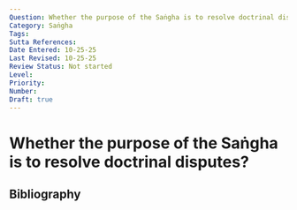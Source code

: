 ```yaml
---
Question: Whether the purpose of the Saṅgha is to resolve doctrinal disputes?
Category: Saṅgha
Tags: 
Sutta References: 
Date Entered: 10-25-25
Last Revised: 10-25-25
Review Status: Not started
Level: 
Priority: 
Number: 
Draft: true
---
```


# Whether the purpose of the Saṅgha is to resolve doctrinal disputes?

## Bibliography

<!-- 

Notes:



-->